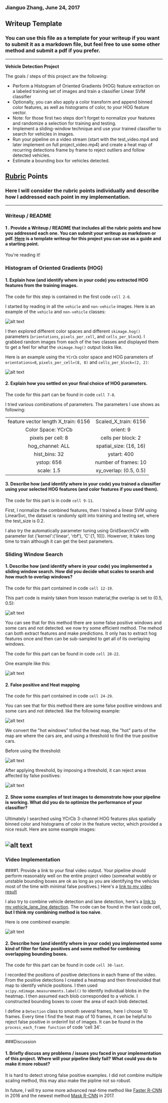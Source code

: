 ### Jianguo Zhang, June 24, 2017
## Writeup Template
### You can use this file as a template for your writeup if you want to submit it as a markdown file, but feel free to use some other method and submit a pdf if you prefer.

---

**Vehicle Detection Project**

The goals / steps of this project are the following:

* Perform a Histogram of Oriented Gradients (HOG) feature extraction on a labeled training set of images and train a classifier Linear SVM classifier
* Optionally, you can also apply a color transform and append binned color features, as well as histograms of color, to your HOG feature vector. 
* Note: for those first two steps don't forget to normalize your features and randomize a selection for training and testing.
* Implement a sliding-window technique and use your trained classifier to search for vehicles in images.
* Run your pipeline on a video stream (start with the test_video.mp4 and later implement on full project_video.mp4) and create a heat map of recurring detections frame by frame to reject outliers and follow detected vehicles.
* Estimate a bounding box for vehicles detected.

[//]: # (Image References)
[image1]: ./output_images/dataset_visualize.jpg
[image2]: ./output_images/dataset_hog_example.jpg
[image3]: ./output_images/sliding_window_example.jpg
[image3_1]: ./output_images/advanced_sliding_window_example.jpg
[image4]: ./output_images/sliding_window_example_test5.jpg
[image5]: ./output_images/heat_map_no_thresh_test5.jpg
[image5_1]: ./output_images/heat_map_with_thresh_test5.jpg
[image5_2]: ./output_images/heat_map_with_thresh_examples.jpg
[image6]: ./output_images/final_combined_example_test6.jpg
[image7]: ./examples/output_bboxes.png
[video1]: ./project_video.mp4

## [Rubric](https://review.udacity.com/#!/rubrics/513/view) Points
### Here I will consider the rubric points individually and describe how I addressed each point in my implementation.  

---
### Writeup / README

#### 1 . Provide a Writeup / README that includes all the rubric points and how you addressed each one.  You can submit your writeup as markdown or pdf.  [Here](https://github.com/udacity/CarND-Vehicle-Detection/blob/master/writeup_template.md) is a template writeup for this project you can use as a guide and a starting point.  

You're reading it!

### Histogram of Oriented Gradients (HOG)

#### 1. Explain how (and identify where in your code) you extracted HOG features from the training images.

The code for this step is contained in the first code `cell 2-6`. 

I started by reading in all the `vehicle` and `non-vehicle` images.  Here is an example of the `vehicle` and `non-vehicle` classes:

![alt text][image1]

I then explored different color spaces and different `skimage.hog()` parameters (`orientations`, `pixels_per_cell`, and `cells_per_block`).  I grabbed random images from each of the two classes and displayed them to get a feel for what the `skimage.hog()` output looks like.


Here is an example using the `YCrCb` color space and HOG parameters of `orientations=8`, `pixels_per_cell=(8, 8)` and `cells_per_block=(2, 2)`:


![alt text][image2]

#### 2. Explain how you settled on your final choice of HOG parameters.

The code for this part can be found in code `cell 7-8`.

I tried various combinations of parameters. The parameters I use shows as following:




|        |    | 
|:-------------:|:-------------:| 
 | feature vector length X_train:  6156 | Scaled_X_train:  6156 |
 | Color Space:  YCrCb | orient:  9 |
 | pixels per cell:  8 | cells per block:  2 |
 | hog_channel:  ALL | spatial_size:  (16, 16) |
 | hist_bins:  32 | ystart:  400 |
 | ystop:  656| number of frames: 10|
 | scale: 1.5| xy_overlap: (0.5, 0.5)|

#### 3. Describe how (and identify where in your code) you trained a classifier using your selected HOG features (and color features if you used them).

The code for this part is in code `cell 9-11`.

First, I normalize the combined features, then I trained a linear SVM using LinearSvc, the dataset is randomly split into training and testing set, where the test_size is 0.2. 

I also try the automatically parameter tuning using GridSearchCV with parameter list  {'kernel':('linear', 'rbf'), 'C':[1, 10]}. Howerver, It takes long time to train although it can get the best parameters.


### Sliding Window Search

#### 1. Describe how (and identify where in your code) you implemented a sliding window search.  How did you decide what scales to search and how much to overlap windows?

The code for this part contained in code `cell 12-19`.

This part code is mainly taken from lesson material,the overlap is set to (0.5, 0.5):


![alt text][image3]

You can see that for this method there are some false positive windows and some cars and not detected. we now try some efficient method. The mehod can both extract features and make predictions. It only has to extract hog features once and then can be sub-sampled to get all of its overlaying windows.

The code for this part can be found in code `cell 20-22`.

One example like this:

![alt text][image3_1]

#### 2. False positive and Heat mapping

The code for this part contained in code `cell 24-29`.

You can see that for this method there are some false positive windows and some cars and not detected. like the following example:

![alt text][image4]

We convert the "hot windows" tofind the heat map,  the "hot" parts of the map are where the cars are, and using a threshold to find the true positive cars.

Before using the threshold:

![alt text][image5]

After applying threshold, by imposing a threshold, it can reject areas affected by false positives:

![alt text][image5_1]


#### 2. Show some examples of test images to demonstrate how your pipeline is working.  What did you do to optimize the performance of your classifier?

Ultimately I searched using YCrCb 3-channel HOG features plus spatially binned color and histograms of color in the feature vector, which provided a nice result.  Here are some example images:

![alt text][image5_2]
---

### Video Implementation

####1. Provide a link to your final video output.  Your pipeline should perform reasonably well on the entire project video (somewhat wobbly or unstable bounding boxes are ok as long as you are identifying the vehicles most of the time with minimal false positives.)
Here's a [link to my video result](./project_video_result.mp4)

I also try to combine vehicle detection and lane detection, here's a [link to my vehicle_lane_line detection](./project_demo_lines.mp4). The code can be found in the last code cell, **but I think my combining method is too naive**.

Here is one combined example:

![alt text][image6]

#### 2. Describe how (and identify where in your code) you implemented some kind of filter for false positives and some method for combining overlapping bounding boxes.

The code for this part can be found in code `cell 30-last`. 

I recorded the positions of positive detections in each frame of the video.  From the positive detections I created a heatmap and then thresholded that map to identify vehicle positions.  I then used `scipy.ndimage.measurements.label()` to identify individual blobs in the heatmap.  I then assumed each blob corresponded to a vehicle.  I constructed bounding boxes to cover the area of each blob detected.  

I define a `Detection` class to smooth several frames, here I choose 10 frames. Every time I find the heat map of 10 frames, it can be helpful to reject false positive in orderinf list of images. It can be found in the `process_each_frame function` of code 'cell 34'. 



---

###Discussion

#### 1. Briefly discuss any problems / issues you faced in your implementation of this project.  Where will your pipeline likely fail?  What could you do to make it more robust?

It is hard to detect strong false positive examples. I did not combine multiple scaling method, this may also make the pipline not so robust.

In future, I will try some more advanced real-time method like  [Faster R-CNN](https://arxiv.org/pdf/1506.01497.pdf) in 2016 and the newest method [Mask R-CNN](https://arxiv.org/pdf/1703.06870.pdf) in 2017.
